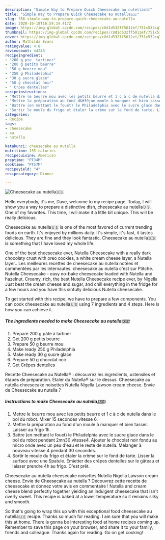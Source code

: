 ```yaml
---
description: "Simple Way to Prepare Quick Cheesecake au nutella🇺🇸"
title: "Simple Way to Prepare Quick Cheesecake au nutella🇺🇸"
slug: 356-simple-way-to-prepare-quick-cheesecake-au-nutella
date: 2020-10-18T16:59:34.417Z
image: https://img-global.cpcdn.com/recipes/c8d1d532ff5012ef/751x532cq70/cheesecake-au-nutella🇺🇸-photo-principale-de-la-recette.jpg
thumbnail: https://img-global.cpcdn.com/recipes/c8d1d532ff5012ef/751x532cq70/cheesecake-au-nutella🇺🇸-photo-principale-de-la-recette.jpg
cover: https://img-global.cpcdn.com/recipes/c8d1d532ff5012ef/751x532cq70/cheesecake-au-nutella🇺🇸-photo-principale-de-la-recette.jpg
author: Mathilda Evans
ratingvalue: 4.8
reviewcount: 44248
recipeingredient:
- "200 g pte  tartiner"
- "200 g petits beurre"
- "50 g beurre mou"
- "250 g Philadelphia"
- "30 g sucre glace"
- "50 g chocolat noir"
- " Crpes dentelles"
recipeinstructions:
- "Mettre le beurre mou avec les petits beurre et 1 c à c de nutella dans le bol du robot. Mixer 15 secondes vitesse 6."
- "Mettre la préparation au fond d&#39;un moule à manquer et bien tasser. Laisser au frigo 1h."
- "Battre (en mettant le fouet) le Philadelphia avec le sucre glace dans le bol du robot pendant 2mn30 vitesse4. Ajouter le chocolat noir fondu au micro onde avec un peu d&#39;eau et le reste de nutella. Mélanger à nouveau vitesse 4 pendant 30 secondes."
- "Sortir le moule du frigo et étaler la crème sur le fond de tarte. Lisser la surface avec une Spatule. Émietter des crêpes dentelles sur le gâteau et laisser prendre 4h au frigo. C&#39;est prêt."
categories:
- Recipe
tags:
- cheesecake
- au
- nutella

katakunci: cheesecake au nutella 
nutrition: 155 calories
recipecuisine: American
preptime: "PT34M"
cooktime: "PT57M"
recipeyield: "4"
recipecategory: Dinner

---
```



![Cheesecake au nutella🇺🇸](https://img-global.cpcdn.com/recipes/c8d1d532ff5012ef/751x532cq70/cheesecake-au-nutella🇺🇸-photo-principale-de-la-recette.jpg)

Hello everybody, it's me, Dave, welcome to my recipe page. Today, I will show you a way to prepare a distinctive dish, cheesecake au nutella🇺🇸. One of my favorites. This time, I will make it a little bit unique. This will be really delicious.

Cheesecake au nutella🇺🇸 is one of the most favored of current trending foods on earth. It's enjoyed by millions daily. It's simple, it's fast, it tastes delicious. They are fine and they look fantastic. Cheesecake au nutella🇺🇸 is something that I have loved my whole life.

One of the best cheesecake ever, Nutella Cheesecake with a really dark chocolaty crust with oreo cookies, a white cream cheese layer, a Nutella layer.. Les meilleures recettes de cheesecake au nutella notées et commentées par les internautes. cheesecake au nutella c&#39;est sur Ptitche. Nutella Cheesecake - easy no-bake cheesecake loaded with Nutella and hazelnut. Creamy, rich, the best Nutella Cheesecake recipe ever, by Nigella Just beat the cream cheese and sugar, and chill everything in the fridge for a few hours and you have this sinfully delicious Nutella cheesecake.


To get started with this recipe, we have to prepare a few components. You can cook cheesecake au nutella🇺🇸 using 7 ingredients and 4 steps. Here is how you can achieve it.

<!--inarticleads1-->

##### The ingredients needed to make Cheesecake au nutella🇺🇸:

1. Prepare 200 g pâte à tartiner
1. Get 200 g petits beurre
1. Prepare 50 g beurre mou
1. Make ready 250 g Philadelphia
1. Make ready 30 g sucre glace
1. Prepare 50 g chocolat noir
1. Get  Crêpes dentelles


Recette Cheesecake au Nutella® : découvrez les ingrédients, ustensiles et étapes de préparation. Etaler du Nutella®️ sur le dessus. Cheesecake au nutella cheesecake noisettes Nutella Nigella Lawson cream cheese. Envie de Cheesecake au nutella ? 

<!--inarticleads2-->

##### Instructions to make Cheesecake au nutella🇺🇸:

1. Mettre le beurre mou avec les petits beurre et 1 c à c de nutella dans le bol du robot. Mixer 15 secondes vitesse 6.
1. Mettre la préparation au fond d&#39;un moule à manquer et bien tasser. Laisser au frigo 1h.
1. Battre (en mettant le fouet) le Philadelphia avec le sucre glace dans le bol du robot pendant 2mn30 vitesse4. Ajouter le chocolat noir fondu au micro onde avec un peu d&#39;eau et le reste de nutella. Mélanger à nouveau vitesse 4 pendant 30 secondes.
1. Sortir le moule du frigo et étaler la crème sur le fond de tarte. Lisser la surface avec une Spatule. Émietter des crêpes dentelles sur le gâteau et laisser prendre 4h au frigo. C&#39;est prêt.


Cheesecake au nutella cheesecake noisettes Nutella Nigella Lawson cream cheese. Envie de Cheesecake au nutella ? Découvrez cette recette de cheesecake et donnez votre avis en commentaire ! Nutella and cream cheese blend perfectly together yielding an indulgent cheesecake that isn&#39;t overly sweet. This recipe is baked at a lower temperature so it remains silky and smooth. 

So that's going to wrap this up with this exceptional food cheesecake au nutella🇺🇸 recipe. Thanks so much for reading. I am sure that you will make this at home. There is gonna be interesting food at home recipes coming up. Remember to save this page on your browser, and share it to your family, friends and colleague. Thanks again for reading. Go on get cooking!
